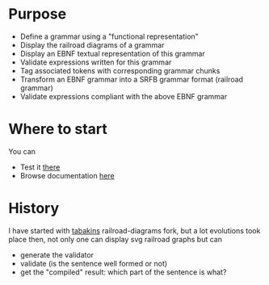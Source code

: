 # Purpose

- Define a grammar using a "functional representation"
- Display the railroad diagrams of a grammar
- Display an EBNF textual representation of this grammar
- Validate expressions written for this grammar
- Tag associated tokens with corresponding grammar chunks
- Transform an EBNF grammar into a SRFB grammar format (railroad grammar)
- Validate expressions compliant with the above EBNF grammar

# Where to start

You can

- Test it [there](https://rawgit.com/gbrault/railroad-diagrams/gh-pages/live/live.html)
- Browse documentation [here](https://github.com/gbrault/railroad-diagrams/blob/gh-pages/live/doc/readme.md)

# History

I have started with [tabakins](https://github.com/tabatkins/railroad-diagrams) railroad-diagrams fork, but a lot evolutions took place then, not only one can display svg railroad graphs but can 

- generate the validator
- validate (is the sentence well formed or not)
- get the "compiled" result: which part of the sentence is what?
